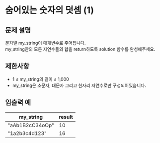 # 숨어있는 숫자의 덧셈 (1)

## 문제 설명

문자열 my_string이 매개변수로 주어집니다.  
my_string안의 모든 자연수들의 합을 return하도록 solution 함수를 완성해주세요.  


## 제한사항

- 1 ≤ my_string의 길이 ≤ 1,000
- my_string은 소문자, 대문자 그리고 한자리 자연수로만 구성되어있습니다.


## 입출력 예

| my_string       | result |
|-----------------|--------|
| "aAb1B2cC34oOp" | 10     |
| "1a2b3c4d123"   | 16     |
